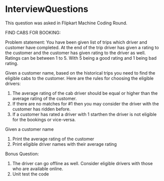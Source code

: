 # InterviewQuestions
This question was asked in Flipkart Machine Coding Round.

FIND CABS FOR BOOKING:

Problem statement:
You have been given list of trips which driver and customer have completed. At the end of the trip driver has given a rating to the customer and the customer has given rating to the driver as well. Ratings can be between 1 to 5. With 5 being a good rating and 1 being bad rating.

Given a customer name, based on the historical trips you need to find the eligible cabs to the customer.
Here are the rules for choosing the eligible drivers:
1) The average rating of the cab driver should be equal or higher than the average rating of the customer.
2) If there are no matches for #1 then you may consider the driver with the customer has ridden before.
3) If a customer has rated a driver with 1 starthen the driver is not eligible for the bookings or vice-versa.

Given a customer name
1) Print the average rating of the customer
2) Print eligible driver names with their average rating

Bonus Question:
1) The driver can go offline as well. Consider eligible drivers with those who are available online.
2) Unit test the code

